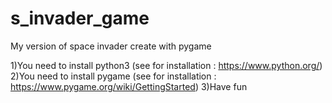 # s_invader_game
My version of space invader create with pygame

1)You need to install python3 (see for installation : https://www.python.org/)
2)You need to install pygame (see for installation : https://www.pygame.org/wiki/GettingStarted)
3)Have fun
